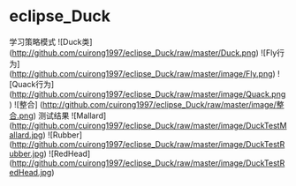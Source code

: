 # eclipse_Duck
学习策略模式
![Duck类]
(http://github.com/cuirong1997/eclipse_Duck/raw/master/Duck.png)
![Fly行为]
(http://github.com/cuirong1997/eclipse_Duck/raw/master/image/Fly.png)
![Quack行为]
(http://github.com/cuirong1997/eclipse_Duck/raw/master/image/Quack.png)
![整合]
(http://github.com/cuirong1997/eclipse_Duck/raw/master/image/整合.png)
测试结果
![Mallard]
(http://github.com/cuirong1997/eclipse_Duck/raw/master/image/DuckTestMallard.jpg)
![Rubber]
(http://github.com/cuirong1997/eclipse_Duck/raw/master/image/DuckTestRubber.jpg)
![RedHead]
(http://github.com/cuirong1997/eclipse_Duck/raw/master/image/DuckTestRedHead.jpg)

